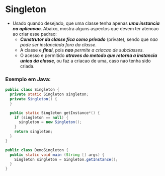 # Singleton
- Usado quando desejado, que uma classe tenha apenas ***uma instancia na aplicacao***. Abaixo, mostra alguns aspectos que devem ter atencao ao criar esse padrao:
  - ***Construtor da classe fica como privado*** (private), sendo que *nao pode ser instanciada fora da classe*.
  - A classe e ***final***, pois ***nao*** *permite a criacao de subclasses*.
  - O acesso e permitido ***atraves do metodo que retorna a instancia unica da classe***, ou faz a criacao de uma, caso nao tenha sido criada.

### Exemplo em Java:
```java
public class Singleton {
  private static Singleton singleton;
  private Singleton() {
  }

  public static Singleton getInstance*() {
    if (singleton == null) {
      singleton = new Singleton();
    }
    return singleton;
  }
}

public class DemoSingleton {
  public static void main (String [] args) {
    Singleton singleton = Singleton.getInstance();
  }
}
